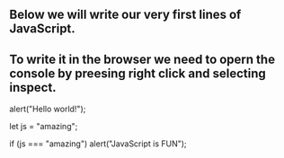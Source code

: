## Below we will write our very first lines of JavaScript.
## To write it in the browser we need to opern the console by preesing right click and selecting **inspect**.

alert("Hello world!"); 

let js = "amazing";

if (js === "amazing") alert("JavaScript is FUN");


